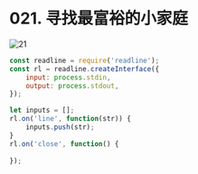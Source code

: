 # 021. 寻找最富裕的小家庭
![21](/images/od/21.png)

```js
const readline = require('readline');
const rl = readline.createInterface({
    input: process.stdin,
    output: process.stdout,
});

let inputs = [];
rl.on('line', function(str)) {
    inputs.push(str);
}
rl.on('close', function() {
    
});

```

